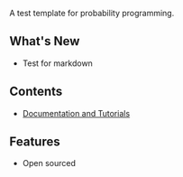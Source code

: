 
A test template for probability programming.

What's New
----------
* Test for markdown

Contents
--------
* [Documentation and Tutorials](https://guides.github.com/introduction/flow/)


Features
--------
* Open sourced

